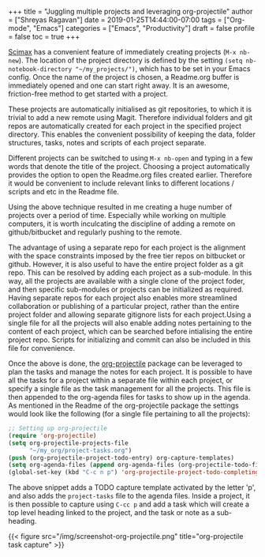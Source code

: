 +++
title = "Juggling multiple projects and leveraging org-projectile"
author = ["Shreyas Ragavan"]
date = 2019-01-25T14:44:00-07:00
tags = ["Org-mode", "Emacs"]
categories = ["Emacs", "Productivity"]
draft = false
profile = false
toc = true
+++

[Scimax](https://github.com/jkitchin/scimax) has a convenient feature of immediately creating projects (`M-x nb-new`). The location of the project directory is defined by the setting `(setq nb-notebook-directory "~/my_projects/")`, which has to be set in your Emacs config. Once the name of the project is chosen, a Readme.org buffer is immediately opened and one can start right away. It is an awesome, friction-free method to get started with a project.

These projects are automatically initialised as git repositories, to which it is trivial to add a new remote using Magit. Therefore individual folders and git repos are automatically created for each project in the specified project directory. This enables the convenient possibility of keeping the data, folder structures, tasks, notes and scripts of each project separate.

Different projects can be switched to using `M-x nb-open` and typing in a few words that denote the title of the project. Choosing a project automatically provides the option to open the Readme.org files created earlier. Therefore it would be convenient to include relevant links to different locations / scripts and etc in the Readme file.

Using the above technique resulted in me creating a huge number of projects over a period of time. Especially while working on multiple computers, it is worth inculcating the discipline of adding a remote on github/bitbucket and regularly pushing to the remote.

The advantage of using a separate repo for each project is the alignment with the space constraints imposed by the free tier repos on bitbucket or github. However, it is also useful to have the entire project folder as a git repo. This can be resolved by adding each project as a sub-module. In this way, all the projects are available with a single clone of the project foder, and then specific sub-modules or projects can be initialized as required. Having separate repos for each project also enables more streamlined collaboration or publishing of a particular project, rather than the entire project folder and allowing separate gitignore lists for each project.Using a single file for all the projects will also enable adding notes pertaining to the content of each project, which can be searched before intialising the entire project repo. Scripts for initializing and commit can also be included in this file for convenience.

Once the above is done, the [org-projectile](https://github.com/IvanMalison/org-projectile/blob/master/org-projectile.el) package can be leveraged to plan the tasks and manage the notes for each project. It is possible to have all the tasks for a project within a separate file within each project, or specify a single file as the task management for all the projects. This file is then appended to the org-agenda files for tasks to show up in the agenda. As mentioned in the Readme of the org-projectile package the settings would look like the following (for a single file pertaining to all the projects):

```lisp
;; Setting up org-projectile
(require 'org-projectile)
(setq org-projectile-projects-file
      "~/my_org/project-tasks.org")
(push (org-projectile-project-todo-entry) org-capture-templates)
(setq org-agenda-files (append org-agenda-files (org-projectile-todo-files)))
(global-set-key (kbd "C-c n p") 'org-projectile-project-todo-completing-read)
```

The above snippet adds a TODO capture template activated by the letter 'p', and also adds the `project-tasks` file to the agenda files. Inside a project, it is then possible to capture using `C-cc p` and add a task which will create a top level heading linked to the project, and the task or note as a sub-heading.

{{< figure src="/img/screenshot-org-projectile.png" title="org-projectile task capture" >}}
